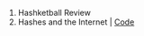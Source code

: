1. Hashketball Review
2. Hashes and the Internet | [Code](https://github.com/learn-co-curriculum/web-080717)
